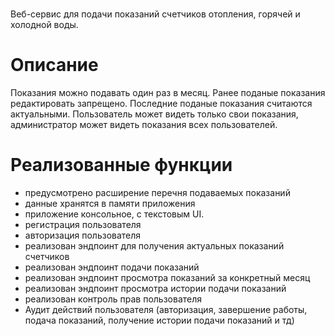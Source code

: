 #
Веб-сервис для подачи показаний счетчиков отопления, горячей и холодной воды.
#
# Описание
Показания можно подавать один раз в месяц.
Ранее поданые показания редактировать запрещено. 
Последние поданые показания считаются актуальными.
Пользователь может видеть только свои показания, администратор может видеть показания всех пользователей.
# Реализованные функции
- предусмотрено расширение перечня подаваемых показаний
- данные хранятся в памяти приложения
- приложение консольное, с текстовым UI.
- регистрация пользователя
- авторизация пользователя
- реализован эндпоинт для получения актуальных показаний счетчиков
- реализован эндпоинт подачи показаний
- реализован эндпоинт просмотра показаний за конкретный месяц
- реализован эндпоинт просмотра истории подачи показаний
- реализован контроль прав пользователя
- Аудит действий пользователя (авторизация, завершение работы, подача показаний, получение истории подачи показаний и тд)
